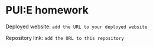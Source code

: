 # PUI:E homework

Deployed website: `add the URL to your deployed website`

Repository link: `add the URL to this repository`
